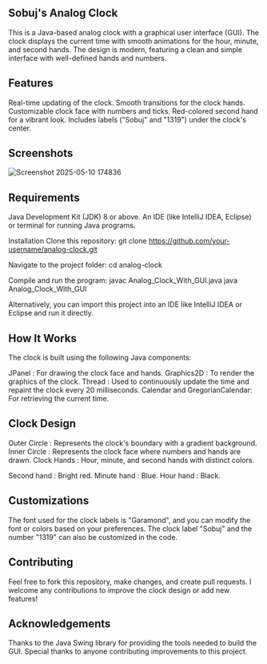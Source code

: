 ## Sobuj's Analog Clock
This is a Java-based analog clock with a graphical user interface (GUI). The clock displays the current time with smooth animations for the hour, minute, and second hands. The design is modern, featuring a clean and simple interface with well-defined hands and numbers.

## Features
Real-time updating of the clock. Smooth transitions for the clock hands. Customizable clock face with numbers and ticks. Red-colored second hand for a vibrant look. Includes labels ("Sobuj" and "1319") under the clock's center.

## Screenshots
![Screenshot 2025-05-10 174836](https://github.com/user-attachments/assets/d3d37216-ddb7-4469-9a3b-6c29b5ad5a3c)

## Requirements
Java Development Kit (JDK) 8 or above. An IDE (like IntelliJ IDEA, Eclipse) or terminal for running Java programs.

Installation Clone this repository: git clone https://github.com/your-username/analog-clock.git

Navigate to the project folder: cd analog-clock

Compile and run the program: javac Analog_Clock_With_GUI.java java Analog_Clock_With_GUI

Alternatively, you can import this project into an IDE like IntelliJ IDEA or Eclipse and run it directly.

## How It Works
The clock is built using the following Java components:

JPanel : For drawing the clock face and hands. Graphics2D : To render the graphics of the clock. Thread : Used to continuously update the time and repaint the clock every 20 milliseconds. Calendar and GregorianCalendar: For retrieving the current time.

## Clock Design
Outer Circle : Represents the clock's boundary with a gradient background. Inner Circle : Represents the clock face where numbers and hands are drawn. Clock Hands : Hour, minute, and second hands with distinct colors.

  Second hand  : Bright red.
  Minute hand  : Blue.
  Hour hand    : Black.
## Customizations
The font used for the clock labels is "Garamond", and you can modify the font or colors based on your preferences. The clock label "Sobuj" and the number "1319" can also be customized in the code.

## Contributing
Feel free to fork this repository, make changes, and create pull requests. I welcome any contributions to improve the clock design or add new features!

## Acknowledgements
Thanks to the Java Swing library for providing the tools needed to build the GUI. Special thanks to anyone contributing improvements to this project.
